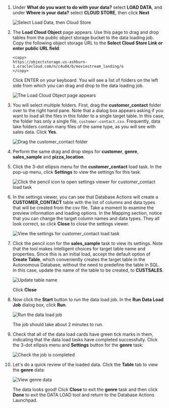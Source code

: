 <!--
    {
        "name":"Load data from public buckets using Database Actions",
        "description":"Uses Database Actions to load data from public object storage buckets. It loads the following tables:<ul><li>customer_contact</li><li>sales_sample</li><li>genre</li><li>pizza location</li></ul>"
    }
-->
1. Under **What do you want to do with your data?** select **LOAD DATA**, and under **Where is your data?** select **CLOUD STORE**, then click **Next**

    ![Select Load Data, then Cloud Store](images/select-load-data-from-cloud-store.png)

2. The **Load Cloud Object** page appears. Use this page to drag and drop tables from the public object storage bucket to the data loading job. Copy the following object storage URL to the **Select Cloud Store Link or enter public URL field**:

    ```
    <copy>
    https://objectstorage.us-ashburn-1.oraclecloud.com/n/c4u04/b/moviestream_landing/o
    </copy>
    ```

    Click ENTER on your keyboard. You will see a list of folders on the left side from which you can drag and drop to the data loading job.

    ![The Load Cloud Object page appears](images/load-cloud-object-page-appears.png)

3. You will select multiple folders. First, drag the **customer\_contact** folder over to the right hand pane. Note that a dialog box appears asking if you want to load all the files in this folder to a single target table. In this case, the folder has only a single file, `customer-contact.csv`. Frequently, data lake folders contain many files of the same type, as you will see with sales data. Click **Yes**.

    ![Drag the customer_contact folder](images/drag-customer-contact-folder.png)

4. Perform the same drag and drop steps for **customer**, **genre**, **sales\_sample** and **pizza\_location**.


5. Click the 3-dot ellipsis menu for the **customer\_contact** load task. In the pop-up menu, click **Settings** to view the settings for this task.

    ![Click the pencil icon to open settings viewer for customer_contact load task](images/cc-viewsettings.png)

6. In the settings viewer, you can see that Database Actions will create a **CUSTOMER_CONTACT** table with the list of columns and data types that will be created from the csv file. Take a moment to examine the preview information and loading options. In the Mapping section, notice that you can change the target column names and data types. They all look correct, so click **Close** to close the settings viewer.

    ![View the settings for customer_contact load task](images/settings-viewer-for-customer-contact.png)

7. Click the pencil icon for the **sales\_sample** task to view its settings. Note that the tool makes intelligent choices for target table name and properties.  Since this is an initial load, accept the default option of **Create Table**, which conveniently creates the target table in the Autonomous Database, without the need to predefine the table in SQL. In this case, update the name of the table to be created, to **CUSTSALES**.

    ![Update table name](images/adb-load-data-table-name.png)

    Click **Close**

8. Now click the **Start** button to run the data load job. In the **Run Data Load Job** dialog box, click **Run**.

    ![Run the data load job](images/rundataload.png)

    The job should take about 2 minutes to run.

9. Check that all of the data load cards have green tick marks in them, indicating that the data load tasks have completed successfully. Click the 3-dot ellipsis menu and **Settings** button for the **genre** task:

    ![Check the job is completed](images/loadcompleted.png)

10. Let's do a quick review of the loaded data. Click the **Table** tab to view the **genre** data:

    ![View genre data](images/adb-dataload-genre-table.png)

    The data looks good! Click **Close** to exit the **genre** task and then click **Done** to exit the DATA LOAD tool and return to the Database Actions Launchpad.
